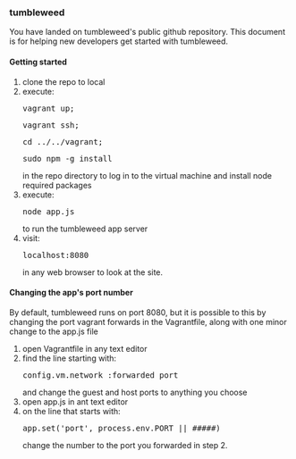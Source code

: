 <h3>tumbleweed</h3>

<p>You have landed on tumbleweed's public github repository. This document is for helping new developers get started with tumbleweed.</p>

<h4>Getting started</h4>

<ol>
<li>clone the repo to local</li>
<li>execute:
<pre>vagrant up;</pre>
<pre>vagrant ssh;</pre>
<pre>cd ../../vagrant;</pre>
<pre>sudo npm -g install</pre>
 in the repo directory to log in to the virtual machine and install node required packages</li>
<li>execute:
<pre>node app.js</pre>
 to run the tumbleweed app server</li>
<li>visit:
<pre>localhost:8080</pre>
 in any web browser to look at the site.</li>
</ol>

<h4>Changing the app's port number</h4>

<p>By default, tumbleweed runs on port 8080, but it is possible to this by changing the port vagrant forwards in the Vagrantfile, along with one minor change to the app.js file</p>

<ol>
<li>open Vagrantfile in any text editor</li>
<li>find the line starting with:
<pre>config.vm.network :forwarded_port</pre>
 and change the guest and host ports to anything you choose</li>
<li>open app.js in ant text editor</li>
<li>on the line that starts with:
<pre>app.set('port', process.env.PORT || #####)</pre>
 change the number to the port you forwarded in step 2.</li>
</ol>
